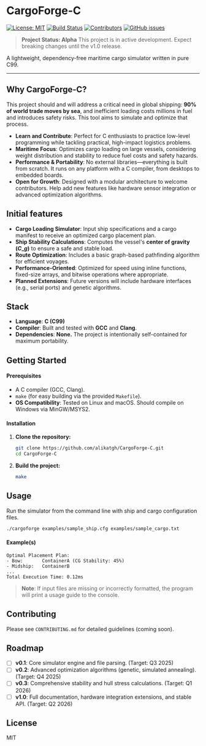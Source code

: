 # CargoForge-C

[![License: MIT](https://img.shields.io/badge/License-MIT-yellow.svg)](https://opensource.org/licenses/MIT)
[![Build Status](https://img.shields.io/github/actions/workflow/status/alikatgh/CargoForge-C/ci.yml)](https://github.com/alikatgh/CargoForge-C/actions)
[![Contributors](https://img.shields.io/github/contributors/alikatgh/CargoForge-C.svg)](https://github.com/alikatgh/CargoForge-C/graphs/contributors)
[![GitHub issues](https://img.shields.io/github/issues/alikatgh/CargoForge-C.svg)](https://github.com/alikatgh/CargoForge-C/issues)

> **Project Status: Alpha**
> This project is in active development. Expect breaking changes until the v1.0 release.

A lightweight, dependency-free maritime cargo simulator written in pure C99.

-----

## Why CargoForge-C?

This project should and will address a critical need in global shipping: **90% of world trade moves by sea**, and inefficient loading costs millions in fuel and introduces safety risks. This tool aims to simulate and optimize that process.

  - **Learn and Contribute**: Perfect for C enthusiasts to practice low-level programming while tackling practical, high-impact logistics problems.
  - **Maritime Focus**: Optimizes cargo loading on large vessels, considering weight distribution and stability to reduce fuel costs and safety hazards.
  - **Performance & Portability**: No external libraries—everything is built from scratch. It runs on any platform with a C compiler, from desktops to embedded boards.
  - **Open for Growth**: Designed with a modular architecture to welcome contributors. Help add new features like hardware sensor integration or advanced optimization algorithms.

## Initial features

  - **Cargo Loading Simulator**: Input ship specifications and a cargo manifest to receive an optimized cargo placement plan.
  - **Ship Stability Calculations**: Computes the vessel's **center of gravity ($C\_g$)** to ensure a safe and stable load.
  - **Route Optimization**: Includes a basic graph-based pathfinding algorithm for efficient voyages.
  - **Performance-Oriented**: Optimized for speed using inline functions, fixed-size arrays, and bitwise operations where appropriate.
  - **Planned Extensions**: Future versions will include hardware interfaces (e.g., serial ports) and genetic algorithms.

## Stack

  - **Language**: **C (C99)**
  - **Compiler**: Built and tested with **GCC** and **Clang**.
  - **Dependencies**: **None.** The project is intentionally self-contained for maximum portability.

## Getting Started

#### Prerequisites

  - A C compiler (GCC, Clang).
  - `make` (for easy building via the provided `Makefile`).
  - **OS Compatibility**: Tested on Linux and macOS. Should compile on Windows via MinGW/MSYS2.

#### Installation

1.  **Clone the repository:**

    ```bash
    git clone https://github.com/alikatgh/CargoForge-C.git
    cd CargoForge-C
    ```

2.  **Build the project:**

    ```bash
    make
    ```

## Usage

Run the simulator from the command line with ship and cargo configuration files.

```bash
./cargoforge examples/sample_ship.cfg examples/sample_cargo.txt
```

#### Example(s)

```
Optimal Placement Plan:
- Bow:       ContainerA (CG Stability: 45%)
- Midship:   ContainerB
...
Total Execution Time: 0.12ms
```

> **Note**: If input files are missing or incorrectly formatted, the program will print a usage guide to the console.

## Contributing

Please see `CONTRIBUTING.md` for detailed guidelines (coming soon).

## Roadmap

  - [ ] **v0.1**: Core simulator engine and file parsing. (Target: Q3 2025)
  - [ ] **v0.2**: Advanced optimization algorithms (genetic, simulated annealing). (Target: Q4 2025)
  - [ ] **v0.3**: Comprehensive stability and hull stress calculations. (Target: Q1 2026)
  - [ ] **v1.0**: Full documentation, hardware integration extensions, and stable API. (Target: Q2 2026)

## License

MIT

